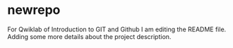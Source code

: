 # newrepo
For Qwiklab of Introduction to GIT and Github
I am editing the README file. Adding some more details about the project description.
